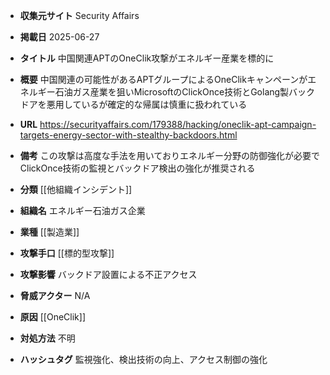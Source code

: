 - **収集元サイト**
Security Affairs

- **掲載日**
2025-06-27

- **タイトル**
中国関連APTのOneClik攻撃がエネルギー産業を標的に

- **概要**
中国関連の可能性があるAPTグループによるOneClikキャンペーンがエネルギー石油ガス産業を狙いMicrosoftのClickOnce技術とGolang製バックドアを悪用しているが確定的な帰属は慎重に扱われている

- **URL**
https://securityaffairs.com/179388/hacking/oneclik-apt-campaign-targets-energy-sector-with-stealthy-backdoors.html

- **備考**
この攻撃は高度な手法を用いておりエネルギー分野の防御強化が必要でClickOnce技術の監視とバックドア検出の強化が推奨される

- **分類**
[[他組織インシデント]]

- **組織名**
エネルギー石油ガス企業

- **業種**
[[製造業]]

- **攻撃手口**
[[標的型攻撃]]

- **攻撃影響**
バックドア設置による不正アクセス

- **脅威アクター**
N/A

- **原因**
[[OneClik]]

- **対処方法**
不明

- **ハッシュタグ**
監視強化、検出技術の向上、アクセス制御の強化
